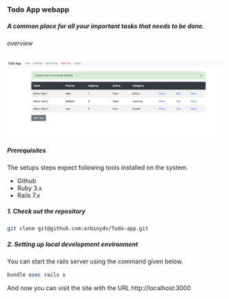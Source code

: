 ### Todo App webapp 
##### A common place for all your important tasks that needs to be done. 

###### overview 
![my screenshot](webapp.png)

##### Prerequisites

The setups steps expect following tools installed on the system.

- Github
- Ruby 3.x
- Rails 7.x

##### 1. Check out the repository

```bash
git clone git@github.com:arbinydv/Todo-app.git
```
##### 2. Setting up local development environment


You can start the rails server using the command given below.

```ruby
bundle exec rails s
```

And now you can visit the site with the URL http://localhost:3000
